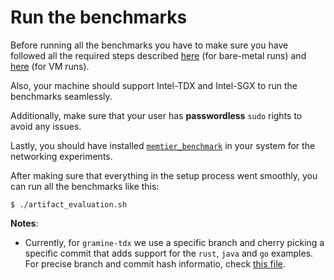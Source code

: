# Run the benchmarks
Before running all the benchmarks you have to make sure you have followed all the required steps
described [here](./common/bare-metal/README.md) (for bare-metal runs) and [here](./common/VM/README.md) (for VM runs).

Also, your machine should support Intel-TDX and Intel-SGX to run the benchmarks seamlessly.

Additionally, make sure that your user has **passwordless** `sudo` rights to avoid any issues.

Lastly, you should have installed [`memtier_benchmark`](https://github.com/RedisLabs/memtier_benchmark) in your system for the networking experiments.


After making sure that everything in the setup process went smoothly, you can run all the benchmarks like this:
```
$ ./artifact_evaluation.sh
``` 


**Notes**:
- Currently, for `gramine-tdx` we use a specific branch and cherry picking a specific commit that adds support for the `rust`, `java` and `go` examples. For precise branch and commit hash informatio, check [this file](./common/bare-metal/bare_metal_deps_setup.sh).